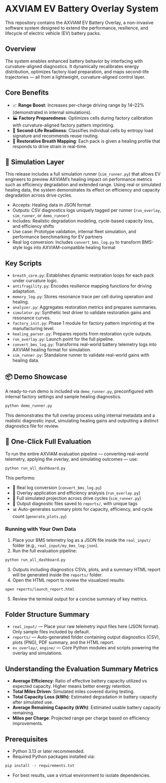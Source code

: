 # AXVIAM EV Battery Overlay System

This repository contains the AXVIAM EV Battery Overlay, a non-invasive software system designed to extend the performance, resilience, and lifecycle of electric vehicle (EV) battery packs.

## Overview

The system enables enhanced battery behavior by interfacing with curvature-aligned diagnostics. It dynamically recalibrates energy distribution, optimizes factory load preparation, and maps second-life trajectories — all from a lightweight, curvature-aligned control layer.

## Core Benefits

- 📈 **Range Boost**: Increases per-charge driving range by 14–22% (demonstrated in internal simulations).
- 🏭 **Factory Preparedness**: Optimizes cells during factory calibration with curvature-aligned factory pattern imprinting.
- 🔄 **Second-Life Readiness**: Classifies individual cells by entropy load signature and recommends reuse routing.
- 🧬 **Restorative Breath Mapping**: Each pack is given a healing profile that responds to drive strain in real-time.

## 🔬 Simulation Layer

This release includes a full simulation runner (`sim_runner.py`) that allows EV engineers to preview AXVIAM’s healing impact on performance metrics such as efficiency degradation and extended range. Using real or simulated healing data, the system demonstrates its effect on efficiency and capacity degradation across drive cycles.

- Accepts: Healing data in JSON format
- Outputs: CSV diagnostics logs uniquely tagged per runner (`run_overlay`, `sim_runner`, or `demo_runner`)
- Includes: Realistic degradation modeling, cycle-based capacity loss, and efficiency shifts
- Use case: Prototype validation, internal fleet simulation, and performance benchmarking for EV partners
- Real log conversion: Includes `convert_bms_log.py` to transform BMS-style logs into AXVIAM-compatible healing format

## Key Scripts

- `breath_core.py`: Establishes dynamic restoration loops for each pack under curvature logic.
- `antifragility.py`: Encodes resilience mapping functions for driving adaptation.
- `memory_log.py`: Stores resonance trace per cell during operation and healing.
- `analyzer.py`: Aggregates restoration metrics and prepares summaries.
- `simulator.py`: Synthetic test driver to validate restoration gains and resonance curves.
- `factory_init.py`: Phase 1 module for factory pattern imprinting at the manufacturing level.
- `healing_parser.py`: Prepares reports from restoration cycle outputs.
- `run_overlay.py`: Launch point for the full pipeline.
- `convert_bms_log.py`: Transforms real-world battery telemetry logs into AXVIAM healing format for simulation.
- `sim_runner.py`: Standalone runner to validate real-world gains with healing data.

## 📦 Demo Showcase

A ready-to-run demo is included via `demo_runner.py`, preconfigured with internal factory settings and sample healing diagnostics.

```bash
python demo_runner.py
```

This demonstrates the full overlay process using internal metadata and a realistic diagnostic input, simulating healing gains and outputting a distinct diagnostics file for review.

## 🚀 One-Click Full Evaluation

To run the entire AXVIAM evaluation pipeline — converting real-world telemetry, applying the overlay, and simulating outcomes — use:

```bash
python run_all_dashboard.py
```

This performs:
- 🔄 Real log conversion (`convert_bms_log.py`)
- 🚗 Overlay application and efficiency analysis (`run_overlay.py`)
- 🧪 Full simulated projection across drive cycles (`sim_runner.py`)
- 📄 Output diagnostic files saved to `reports/`, with unique tags
- 📊 Auto-generates summary plots for capacity, efficiency, and cycle count (`generate_plots.py`)

### Running with Your Own Data

1. Place your BMS telemetry log as a JSON file inside the `real_input/` folder (e.g., `real_input/my_bms_log.json`).
2. Run the full evaluation pipeline:

```bash
python run_all_dashboard.py
```

3. Outputs including diagnostics CSVs, plots, and a summary HTML report will be generated inside the `reports/` folder.
4. Open the HTML report to review the visualized results:

```bash
open reports/launch_report.html
```

5. Review the terminal output for a concise summary of key metrics.

## Folder Structure Summary

- `real_input/` — Place your raw telemetry input files here (JSON format). Only sample files included by default.
- `reports/` — Auto-generated folder containing output diagnostics (CSV), plots (PNG), PDF summary, and the HTML report.
- `ev_overlay/`, `engine/` — Core Python modules and scripts powering the overlay and simulations.

## Understanding the Evaluation Summary Metrics

- **Average Efficiency**: Ratio of effective battery capacity utilized vs expected capacity. Higher means better energy retention.
- **Total Miles Driven**: Simulated miles covered during testing.
- **Total Capacity Loss (kWh)**: Estimated degradation in battery capacity after simulated use.
- **Average Remaining Capacity (kWh)**: Estimated usable battery capacity remaining.
- **Miles per Charge**: Projected range per charge based on efficiency improvements.

## Prerequisites

- Python 3.13 or later recommended.
- Required Python packages installed via:

```bash
pip install -r requirements.txt
```

- For best results, use a virtual environment to isolate dependencies.
